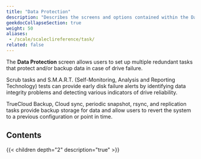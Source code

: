 ```yaml
---
title: "Data Protection"
description: "Describes the screens and options contained within the Data Protection section in TrueNAS."
geekdocCollapseSection: true
weight: 50
aliases:
 - /scale/scaleclireference/task/
related: false
---
```


The **Data Protection** screen allows users to set up multiple redundant tasks that protect and/or backup data in case of drive failure.

Scrub tasks and S.M.A.R.T. (Self-Monitoring, Analysis and Reporting Technology) tests can provide early disk failure alerts by identifying data integrity problems and detecting various indicators of drive reliability.

TrueCloud Backup, Cloud sync, periodic snapshot, rsync, and replication tasks provide backup storage for data and allow users to revert the system to a previous configuration or point in time.

<div class="noprint">

## Contents

{{< children depth="2" description="true" >}}

</div>
